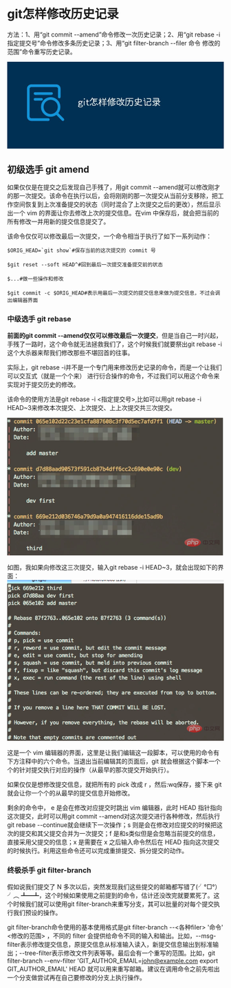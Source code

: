 # git怎样修改历史记录

方法：1、用“git commit --amend”命令修改一次历史记录；2、用“git rebase -i 指定提交号”命令修改多条历史记录；3、用“git filter-branch --filer 命令 修改的范围”命令重写历史记录。

![img](git对历史commit修改.assets/2022011413590477373.jpg)

## 初级选手 git amend

如果仅仅是在提交之后发现自己手残了，用git commit --amend就可以修改刚才的那一次提交。该命令在执行以后，会将刚刚的那一次提交从当前分支移除，把工作空间恢复到上次准备提交的状态（同时混合了上次提交之后的更改），然后显示出一个 vim 的界面让你去修改上次的提交信息。在vim 中保存后，就会把当前的所有修改一并用新的提交信息提交了。

该命令仅仅可以修改最后一次提交，一个命令相当于执行了如下一系列动作：

```
$ORIG_HEAD=`git show`#保存当前的这次提交的 commit 号

$git reset --soft HEAD^#回到最后一次提交准备提交前的状态

$...#做一些操作和修改

$git commit -c $ORIG_HEAD#表示用最后一次提交的提交信息来做为提交信息，不过会调出编辑器界面
```

### 中级选手 git rebase

**前面的git commit --amend仅仅可以修改最后一次提交**，但是当自己一时兴起，手残了一路时，这个命令就无法拯救我们了，这个时候我们就要祭出git rebase -i 这个大杀器来帮我们修改那些不堪回首的往事。

实际上，git rebase -i并不是一个专门用来修改历史记录的命令，而是一个让我们可以交互式（就是一个个来） 进行衍合操作的命令，不过我们可以用这个命令来实现对于提交历史的修改。

该命令的使用方法是git rebase -i <指定提交号>,比如可以用git rebase -i HEAD~3来修改本次提交、上次提交、上上次提交共三次提交。

![11.png](git对历史commit修改.assets/1642141127660940-16488138859274.png)

如图，我如果向修改这三次提交，输入git rebase -i HEAD~3，就会出现如下的界面：![12.png](git对历史commit修改.assets/1642141133530477.png)

这是一个 vim 编辑器的界面，这里是让我们编辑这一段脚本，可以使用的命令有下方注释中的六个命令。当退出当前编辑其的页面后，git 就会根据这个脚本一个个的针对提交执行对应的操作（从最早的那次提交开始执行）。

如果仅仅是想修改提交信息，就把所有的 pick 改成 r ，然后:wq保存，接下来 git 就会让你一个个的从最早的提交信息开始修改。

剩余的命令中， e 是会在修改对应提交时跳出 vim 编辑器，此时 HEAD 指针指向这次提交，此时可以用git commit --amend对这次提交进行各种修改，然后执行 git rebase --continue就会继续下一次操作；s 则是会在修改对应提交的时候把这次的提交和其父提交合并为一次提交；f 是和s类似但是会忽略当前提交的信息，直接采用父提交的信息；x 是需要在 x 之后输入命令然后在 HEAD 指向这次提交的时候执行。利用这些命令还可以完成重排提交、拆分提交的动作。

### 终极杀手 git filter-branch

假如说我们提交了 N 多次以后，突然发现我们这些提交的邮箱都写错了(╯°□°）╯︵ ┻━┻，这个时候如果使用之前提到的命令，估计还没改完就要累死了。这个时候我们就可以使用git filter-branch来重写分支，其可以批量的对每个提交执行我们预设的操作。

git filter-branch命令使用的基本使用格式是git filter-branch --<各种filer> '命令' <修改的范围> ，不同的 filter 会提供给命令不同的输入和输出。比如，--msg-filter表示修改提交信息，原提交信息从标准输入读入，新提交信息输出到标准输出；--tree-filter表示修改文件列表等等。最后会有一个重写的范围。比如，git filter-branch --env-filter 'GIT_AUTHOR_EMAIL=john@example.com export GIT_AUTHOR_EMAIL' HEAD 就可以用来重写邮箱。建议在调用命令之前先啦出一个分支做尝试再在自己要修改的分支上执行操作。